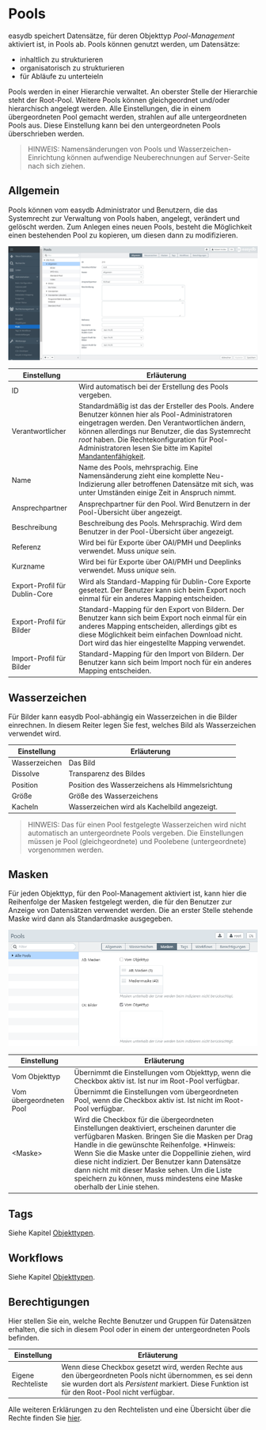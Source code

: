 # Pools

easydb speichert Datensätze, für deren Objekttyp *Pool-Management* aktiviert ist, in Pools ab. Pools können genutzt werden, um Datensätze:

* inhaltlich zu strukturieren
* organisatorisch zu strukturieren
* für Abläufe zu unterteieln

Pools werden in einer Hierarchie verwaltet. An oberster Stelle der Hierarchie steht der Root-Pool. Weitere Pools können gleichgeordnet und/oder hierarchisch angelegt werden. Alle Einstellungen, die in einem übergeordneten Pool gemacht werden, strahlen auf alle untergeordneten Pools aus. Diese Einstellung kann bei den untergeordneten Pools überschrieben werden.

> HINWEIS: Namensänderungen von Pools und Wasserzeichen-Einrichtung können aufwendige Neuberechnungen auf Server-Seite nach sich ziehen.

## Allgemein

Pools können vom easydb Administrator und Benutzern, die das Systemrecht zur Verwaltung von Pools haben, angelegt, verändert und gelöscht werden. Zum Anlegen eines neuen Pools, besteht die Möglichkeit einen bestehenden Pool zu kopieren, um diesen dann zu modifizieren.

![Pool-Management](rights_poolmanagement_de.jpg)

|Einstellung|Erläuterung|
|--|--|
|ID|Wird automatisch bei der Erstellung des Pools vergeben.|
|Verantwortlicher|Standardmäßig ist das der Ersteller des Pools. Andere Benutzer können hier als Pool-Administratoren eingetragen werden. Den Verantwortlichen ändern, können allerdings nur Benutzer, die das Systemrecht *root* haben. Die Rechtekonfiguration für Pool-Administratoren lesen Sie bitte im Kapitel [Mandantenfähigkeit](../../../tutorials/mandanten/mandanten.html).   |
|Name|Name des Pools, mehrsprachig. Eine Namensänderung zieht eine komplette Neu-Indizierung aller betroffenen Datensätze mit sich, was unter Umständen einige Zeit in Anspruch nimmt.|
|Ansprechpartner|Ansprechpartner für den Pool. Wird Benutzern in der Pool-Übersicht über <i class="fa fa-info-circle"> </i> angezeigt.|
|Beschreibung|Beschreibung des Pools. Mehrsprachig. Wird dem Benutzer in der Pool-Übersicht über <i class="fa fa-info-circle"> </i> angezeigt.|
|Referenz|Wird bei für Exporte über OAI/PMH und Deeplinks verwendet. Muss *unique* sein.|
|Kurzname|Wird bei für Exporte über OAI/PMH und Deeplinks verwendet. Muss *unique* sein.|
|Export-Profil für Dublin-Core|Wird als Standard-Mapping für Dublin-Core Exporte gesetezt. Der Benutzer kann sich beim Export noch einmal für ein anderes Mapping entscheiden.|
|Export-Profil für Bilder|Standard-Mapping für den Export von Bildern. Der Benutzer kann sich beim Export noch einmal für ein anderes Mapping entscheiden, allerdings gibt es diese Möglichkeit beim einfachen Download nicht. Dort wird das hier eingestellte Mapping verwendet.|
|Import-Profil für Bilder|Standard-Mapping für den Import von Bildern. Der Benutzer kann sich beim Import noch für ein anderes Mapping entscheiden.|


## Wasserzeichen

Für Bilder kann easydb Pool-abhängig ein Wasserzeichen in die Bilder einrechnen. In diesem Reiter legen Sie fest, welches Bild als Wasserzeichen verwendet wird.

|Einstellung|Erläuterung|
|--|--|
|Wasserzeichen|Das Bild|
|Dissolve|Transparenz des Bildes|
|Position|Position des Wasserzeichens als Himmelsrichtung|
|Größe|Größe des Wasserzeichens|
|Kacheln|Wasserzeichen wird als Kachelbild angezeigt.|

> HINWEIS: Das für einen Pool festgelegte Wasserzeichen wird nicht automatisch an untergeordnete Pools vergeben. Die Einstellungen müssen je Pool (gleichgeordnete) und Poolebene (untergeordnete) vorgenommen werden.

## Masken

Für jeden Objekttyp, für den Pool-Management aktiviert ist, kann hier die Reihenfolge der Masken festgelegt werden, die für den Benutzer zur Anzeige von Datensätzen verwendet werden. Die an erster Stelle stehende Maske wird dann als Standardmaske ausgegeben.

![*Einstellungen für Masken*](masken.png)

|Einstellung|Erläuterung|
|--|--|
|Vom Objekttyp|Übernimmt die Einstellungen vom Objekttyp, wenn die Checkbox aktiv ist. Ist nur im Root-Pool verfügbar.|
|Vom übergeordneten Pool|Übernimmt die Einstellungen vom übergeordneten Pool, wenn die Checkbox aktiv ist. Ist nicht im Root-Pool verfügbar.|
|&lt;Maske&gt;|Wird die Checkbox für die übergeordneten Einstellungen deaktiviert, erscheinen darunter die verfügbaren Masken. Bringen Sie die Masken per Drag Handle in die gewünschte Reihenfolge. *Hinweis: Wenn Sie die Maske unter die Doppellinie ziehen, wird diese nicht indiziert. Der Benutzer kann Datensätze dann nicht mit dieser Maske sehen. Um die Liste speichern zu können, muss mindestens eine Maske oberhalb der Linie stehen.|


## Tags

Siehe Kapitel [Objekttypen](../objecttypes/objecttypes.html#tags).

## Workflows

Siehe Kapitel [Objekttypen](../objecttypes/objecttypes.html#workflows).

## Berechtigungen

Hier stellen Sie ein, welche Rechte Benutzer und Gruppen für Datensätzen erhalten, die sich in diesem Pool oder in einem der untergeordneten Pools befinden.

|Einstellung|Erläuterung|
|--|--|
|Eigene Rechteliste|Wenn diese Checkbox gesetzt wird, werden Rechte aus den übergeordneten Pools nicht übernommen, es sei denn sie wurden dort als *Persistent* markiert. Diese Funktion ist für den Root-Pool nicht verfügbar.|

Alle weiteren Erklärungen zu den Rechtelisten und eine Übersicht über die Rechte finden Sie [hier](../#rights).
